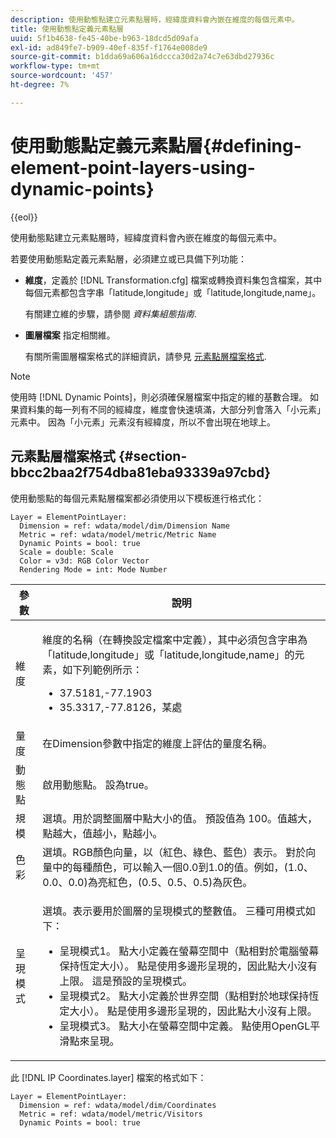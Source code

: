 ```yaml
---
description: 使用動態點建立元素點層時，經緯度資料會內嵌在維度的每個元素中。
title: 使用動態點定義元素點層
uuid: 5f1b4638-fe45-40be-b963-18dcd5d09afa
exl-id: ad849fe7-b909-40ef-835f-f1764e008de9
source-git-commit: b1dda69a606a16dccca30d2a74c7e63dbd27936c
workflow-type: tm+mt
source-wordcount: '457'
ht-degree: 7%

---
```


# 使用動態點定義元素點層{#defining-element-point-layers-using-dynamic-points}

{{eol}}

使用動態點建立元素點層時，經緯度資料會內嵌在維度的每個元素中。

若要使用動態點定義元素點層，必須建立或已具備下列功能：

* **維度**，定義於 [!DNL Transformation.cfg] 檔案或轉換資料集包含檔案，其中每個元素都包含字串「latitude,longitude」或「latitude,longitude,name」。

   有關建立維的步驟，請參閱 *資料集組態指南*.

* **圖層檔案** 指定相關維。

   有關所需圖層檔案格式的詳細資訊，請參見 [元素點層檔案格式](../../../../../../home/c-geo-oview/c-wk-img-lyrs/c-elmt-pt-lyrs/c-elmt-pt-lyrs-ref-lkp-files/c-elmt-pt-lyr-file-frmt/c-elmt-pt-lyr-file-frmt.md#concept-678a95cb69644105a7af1b86ad5a5981).

>[!NOTE]
>
>使用時 [!DNL Dynamic Points]，則必須確保層檔案中指定的維的基數合理。 如果資料集的每一列有不同的經緯度，維度會快速填滿，大部分列會落入「小元素」元素中。 因為「小元素」元素沒有經緯度，所以不會出現在地球上。

## 元素點層檔案格式 {#section-bbcc2baa2f754dba81eba93339a97cbd}

使用動態點的每個元素點層檔案都必須使用以下模板進行格式化：

```
Layer = ElementPointLayer:
  Dimension = ref: wdata/model/dim/Dimension Name
  Metric = ref: wdata/model/metric/Metric Name
  Dynamic Points = bool: true
  Scale = double: Scale
  Color = v3d: RGB Color Vector
  Rendering Mode = int: Mode Number
```

<table id="table_71AD13D7A9234782A4495DFBBD959F76"> 
 <thead> 
  <tr> 
   <th colname="col1" class="entry"> 參數 </th> 
   <th colname="col2" class="entry"> 說明 </th> 
  </tr> 
 </thead>
 <tbody> 
  <tr> 
   <td colname="col1"> 維度 </td> 
   <td colname="col2"> <p>維度的名稱（在轉換設定檔案中定義），其中必須包含字串為「latitude,longitude」或「latitude,longitude,name」的元素，如下列範例所示： 
     <ul id="ul_49069B74AF5A4CE28E20BB3B98BB2D89"> 
      <li id="li_296010E3A513424A86AFA09E4DA2DFA4">37.5181,-77.1903 </li> 
      <li id="li_352D380B55044DD5AAB9B6FF8335AAC6">35.3317,-77.8126，某處 </li> 
     </ul> </p> </td> 
  </tr> 
  <tr> 
   <td colname="col1"> 量度 </td> 
   <td colname="col2"> 在Dimension參數中指定的維度上評估的量度名稱。 </td> 
  </tr> 
  <tr> 
   <td colname="col1"> 動態點 </td> 
   <td colname="col2"> 啟用動態點。 設為true。 </td> 
  </tr> 
  <tr> 
   <td colname="col1"> 規模 </td> 
   <td colname="col2"> 選填。用於調整圖層中點大小的值。 預設值為 100。值越大，點越大，值越小，點越小。 </td> 
  </tr> 
  <tr> 
   <td colname="col1"> 色彩 </td> 
   <td colname="col2"> 選填。RGB顏色向量，以（紅色、綠色、藍色）表示。 對於向量中的每種顏色，可以輸入一個0.0到1.0的值。例如，(1.0、0.0、0.0)為亮紅色，(0.5、0.5、0.5)為灰色。 </td> 
  </tr> 
  <tr> 
   <td colname="col1"> 呈現模式 </td> 
   <td colname="col2"> <p>選填。表示要用於圖層的呈現模式的整數值。 三種可用模式如下： 
     <ul id="ul_771F0E43E3CD45259918520F092BCCE4"> 
      <li id="li_2B4CF2EC50174143AAD589A08C7457F8">呈現模式1。 點大小定義在螢幕空間中（點相對於電腦螢幕保持恆定大小）。 點是使用多邊形呈現的，因此點大小沒有上限。 這是預設的呈現模式。 </li> 
      <li id="li_5F0737A941474EF5898735ECD0563D8D">呈現模式2。 點大小定義於世界空間（點相對於地球保持恆定大小）。 點是使用多邊形呈現的，因此點大小沒有上限。 </li> 
      <li id="li_4B9EDE5FFA8348B9A50E5232CEB98F17">呈現模式3。 點大小在螢幕空間中定義。 點使用OpenGL平滑點來呈現。 </li> 
     </ul> </p> </td> 
  </tr> 
 </tbody> 
</table>

此 [!DNL IP Coordinates.layer] 檔案的格式如下：

```
Layer = ElementPointLayer:
  Dimension = ref: wdata/model/dim/Coordinates
  Metric = ref: wdata/model/metric/Visitors
  Dynamic Points = bool: true
```
